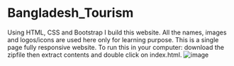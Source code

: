 # Bangladesh_Tourism
Using HTML, CSS and Bootstrap I build this website. All the names, images and logos/icons are used here only for learning purpose.
This is a single page fully responsive website.
To run this in your computer: download the zipfile then extract contents and double click on index.html.
![image](https://user-images.githubusercontent.com/92685144/180063810-9e03f2e9-9fa9-4046-a87e-407b1f6df046.png)
